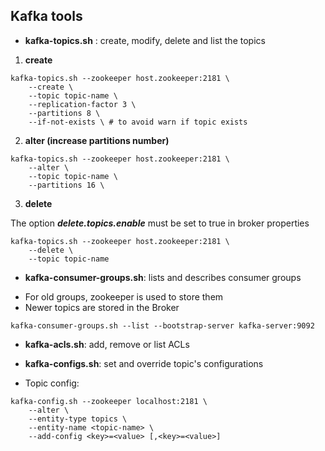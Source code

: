 ## Kafka tools

* **kafka-topics.sh** : create, modify, delete and list the topics 

1. **create**

```
kafka-topics.sh --zookeeper host.zookeeper:2181 \
    --create \
    --topic topic-name \
    --replication-factor 3 \
    --partitions 8 \
    --if-not-exists \ # to avoid warn if topic exists
```

2. **alter (increase partitions number)**

```
kafka-topics.sh --zookeeper host.zookeeper:2181 \
    --alter \
    --topic topic-name \
    --partitions 16 \
```

3. **delete**

The option ***delete.topics.enable*** must be set to true in broker properties

```
kafka-topics.sh --zookeeper host.zookeeper:2181 \
    --delete \
    --topic topic-name
```

* **kafka-consumer-groups.sh**: lists and describes consumer groups

- For old groups, zookeeper is used to store them
- Newer topics are stored in the Broker

```
kafka-consumer-groups.sh --list --bootstrap-server kafka-server:9092
```

* **kafka-acls.sh**: add, remove or list ACLs

* **kafka-configs.sh**: set and override topic's configurations

- Topic config:

```
kafka-config.sh --zookeeper localhost:2181 \
    --alter \
    --entity-type topics \
    --entity-name <topic-name> \
    --add-config <key>=<value> [,<key>=<value>]
```